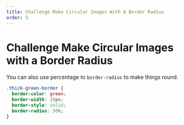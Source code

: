 ```yaml
---
title: Challenge Make Circular Images With A Border Radius
order: 5
---
```

# Challenge Make Circular Images with a Border Radius

You can also use percentage to `border-radius` to make things round.

```css
.thick-green-border {
  border-color: green;
  border-width: 10px;
  border-style: solid;
  border-radius: 50%;
}
```
